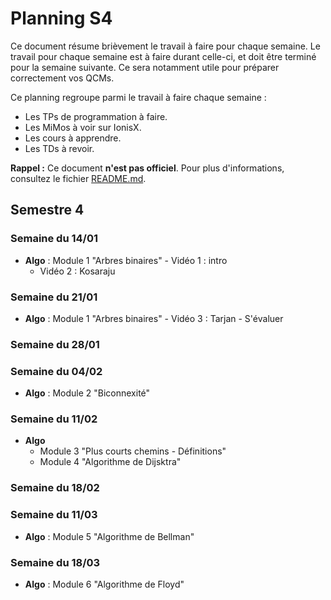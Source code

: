 # Planning S4

Ce document résume brièvement le travail à faire pour chaque semaine.
Le travail pour chaque semaine est à faire durant celle-ci, et doit être terminé pour la semaine suivante. Ce sera notamment utile pour préparer correctement vos QCMs.

Ce planning regroupe parmi le travail à faire chaque semaine :
- Les TPs de programmation à faire.
- Les MiMos à voir sur IonisX.
- Les cours à apprendre.
- Les TDs à revoir.

**Rappel :** Ce document **n'est pas officiel**.
Pour plus d'informations, consultez le fichier [README.md](../../README.md).


## Semestre 4

### Semaine du 14/01

- **Algo** : Module 1 "Arbres binaires"
		- Vidéo 1 : intro
    - Vidéo 2 : Kosaraju

### Semaine du 21/01

- **Algo** : Module 1 "Arbres binaires"
		- Vidéo 3 : Tarjan
		- S'évaluer

### Semaine du 28/01

### Semaine du 04/02

- **Algo** : Module 2 "Biconnexité"

### Semaine du 11/02

- **Algo**
  - Module 3 "Plus courts chemins - Définitions"
  - Module 4 "Algorithme de Dijsktra"

### Semaine du 18/02

### Semaine du 11/03

- **Algo** : Module 5 "Algorithme de Bellman"

### Semaine du 18/03

- **Algo** : Module 6 "Algorithme de Floyd"
